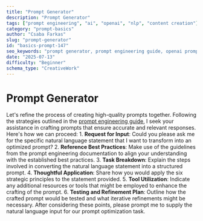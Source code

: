 ```yaml
---
title: "Prompt Generator"
description: "Prompt Generator"
tags: ["prompt engineering", "ai", "openai", "nlp", "content creation"]
category: "prompt-basics"
author: "Csaba Farkas"
slug: "prompt-generator"
id: "basics-prompt-147"
seo_keywords: "prompt generator, prompt engineering guide, openai prompts, natural language processing, prompt optimization"
date: "2025-07-13"
difficulty: "Beginner"
schema_type: "CreativeWork"
---
```


# Prompt Generator

Let's refine the process of creating high-quality prompts together. Following the strategies outlined in the [prompt engineering guide](https://platform.openai.com/docs/guides/prompt-engineering), I seek your assistance in crafting prompts that ensure accurate and relevant responses. Here's how we can proceed: 1. **Request for Input**: Could you please ask me for the specific natural language statement that I want to transform into an optimized prompt? 2. **Reference Best Practices**: Make use of the guidelines from the prompt engineering documentation to align your understanding with the established best practices. 3. **Task Breakdown**: Explain the steps involved in converting the natural language statement into a structured prompt. 4. **Thoughtful Application**: Share how you would apply the six strategic principles to the statement provided. 5. **Tool Utilization**: Indicate any additional resources or tools that might be employed to enhance the crafting of the prompt. 6. **Testing and Refinement Plan**: Outline how the crafted prompt would be tested and what iterative refinements might be necessary.  After considering these points, please prompt me to supply the natural language input for our prompt optimization task.
